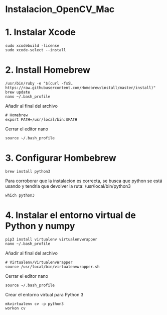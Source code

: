 # Instalacion_OpenCV_Mac
# 1. Instalar Xcode
```
sudo xcodebuild -license
sudo xcode-select --install
```
# 2. Install Homebrew
```
/usr/bin/ruby -e "$(curl -fsSL https://raw.githubusercontent.com/Homebrew/install/master/install)"
brew update
nano ~/.bash_profile
```
Añadir al final del archivo
```
# Homebrew
export PATH=/usr/local/bin:$PATH
```
Cerrar el editor nano
```
source ~/.bash_profile
```
# 3. Configurar Hombebrew
```
brew install python3
```
Para corroborar que la instalacion es correcta, se busca que python se está usando y tendria que devolver la ruta: /usr/local/bin/python3
```
which python3
```
# 4. Instalar el entorno virtual de Python y numpy 
```
pip3 install virtualenv virtualenvwrapper
nano ~/.bash_profile
```
Añadir al final del archivo
```
# Virtualenv/VirtualenvWrapper
source /usr/local/bin/virtualenvwrapper.sh
```
Cerrar el editor nano
```
source ~/.bash_profile
```
Crear el entorno virtual para Python 3
```
mkvirtualenv cv -p python3
workon cv
```
